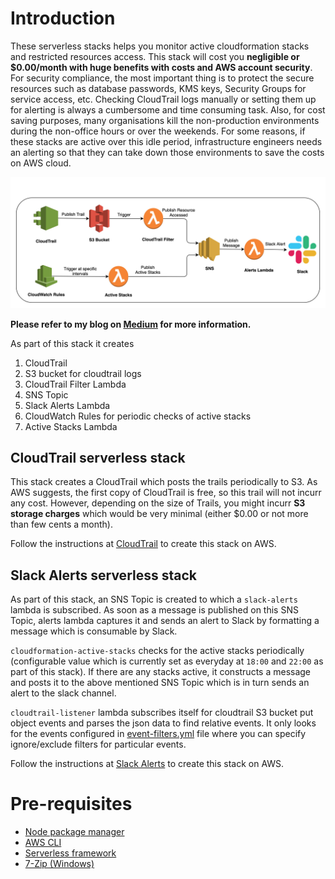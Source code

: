 # Introduction
These serverless stacks helps you monitor active cloudformation stacks and restricted resources access. This stack will cost you **negligible or $0.00/month with huge benefits with costs and AWS account security**. For security compliance, the most important thing is to protect the secure resources such as database passwords, KMS keys, Security Groups for service access, etc. Checking CloudTrail logs manually or setting them up for alerting is always a cumbersome and time consuming task. Also, for cost saving purposes, many organisations kill the non-production environments during the non-office hours or over the weekends. For some reasons, if these stacks are active over this idle period, infrastructure engineers needs an alerting so that they can take down those environments to save the costs on AWS cloud.

![SlackAlerts](images/SlackAlerts.jpg)

**Please refer to my blog on [Medium](https://medium.com/@krishnakuntala/0-00-month-aws-account-security-and-active-cloudformation-stacks-slack-alerting-fac03d2f12fc) for more information.**

As part of this stack it creates
1. CloudTrail
2. S3 bucket for cloudtrail logs
3. CloudTrail Filter Lambda
4. SNS Topic
5. Slack Alerts Lambda
6. CloudWatch Rules for periodic checks of active stacks
7. Active Stacks Lambda

## CloudTrail serverless stack
This stack creates a CloudTrail which posts the trails periodically to S3. As AWS suggests, the first copy of CloudTrail is free, so this trail will not incurr any cost. However, depending on the size of Trails, you might incurr **S3 storage charges** which would be very minimal (either $0.00 or not more than few cents a month).

Follow the instructions at [CloudTrail](cloudtrail/README.md) to create this stack on AWS.

## Slack Alerts serverless stack
As part of this stack, an SNS Topic is created to which a `slack-alerts` lambda is subscribed. As soon as a message is published on this SNS Topic, alerts lambda captures it and sends an alert to Slack by formatting a message which is consumable by Slack.

`cloudformation-active-stacks` checks for the active stacks periodically (configurable value which is currently set as  everyday at `18:00` and `22:00` as part of this stack). If there are any stacks active, it constructs a message and posts it to the above mentioned SNS Topic which is in turn sends an alert to the slack channel.

`cloudtrail-listener` lambda subscribes itself for cloudtrail S3 bucket put object events and parses the json data to find relative events. It only looks for the events configured in [event-filters.yml](slack-alerts/cloudtrail-listener/event-filters.yml) file where you can specify ignore/exclude filters for particular events.

Follow the instructions at [Slack Alerts](slack-alerts/README.md) to create this stack on AWS.

# Pre-requisites
* [Node package manager](https://www.npmjs.com/get-npm)
* [AWS CLI](https://docs.aws.amazon.com/cli/latest/userguide/cli-chap-install.html)
* [Serverless framework](https://serverless.com/framework/docs/getting-started/)
* [7-Zip (Windows)](https://www.7-zip.org/download.html)